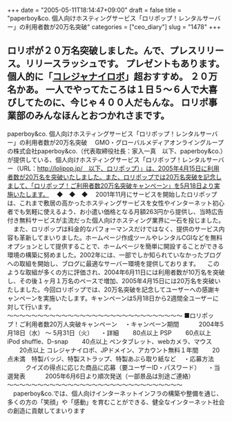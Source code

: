 +++
date = "2005-05-11T18:14:47+09:00"
draft = false
title = "paperboy&amp;co. 個人向けホスティングサービス「ロリポップ！レンタルサーバー」の利用者数が20万名突破"
categories = ["ceo_diary"]
slug = "1478"
+++

ロリポが２０万名突破しました。んで、プレスリリース。リリースラッシュです。
プレゼントもあります。個人的に「<a href="http://www.tanomi.com/shop/html/items02098.html" target="_blank">コレジャナイロボ</a>」超おすすめ。
２０万名かあ。
一人でやってたころは１日５〜６人で大喜びしてたのに、今じゃ４００人だもんな。
ロリポ事業部のみんなほんとおつかれさまです。
--
paperboy&co. 個人向けホスティングサービス「ロリポップ！レンタルサーバー」の利用者数が20万名突破
　GMO・グローバルメディアオンライングループの株式会社paperboy&co.（代表取締役社長：家入一真　以下、paperboy&co.）が提供している、個人向けホスティングサービス「ロリポップ！レンタルサーバー（URL：http://lolipop.jp/　以下、ロリポップ）」は、2005年4月15日に利用者数が20万名を突破いたしました。また、ロリポップでは20万名突破を記念しまして、「ロリポップ！ご利用者数20万名突破キャンペーン」を5月18日より実施いたします。
　◆　◆　◆
　2001年11月にサービスを開始したロリポップは、これまで敷居の高かったホスティングサービスを女性やインターネット初心者でも気軽に使えるよう、お小遣い価格となる月額263円から提供し、当時広告付き無料サービスが主流だった個人向けホスティング業界に一石を投じました。
　また、ロリポップは料金的なパフォーマンスだけではなく、提供のサービス内容も革新してまいりました。ホームページ作成ツールやレンタルCGIなどを無料オプションとして提供することで、ホームページを簡単に開設することができる環境の構築に努めました。2002年には、一部でしか知られていなかったブログへの取組を開始し、ブログに最適なサーバー環境を提供しております。
　このような取組が多くの方に評価され、2004年6月11日には利用者数が10万名を突破し、その後１ヶ月１万名のペースで増加、2005年4月15日には20万名を突破いたしました。今回ロリポップでは、20万名突破を記念してユーザーへの感謝キャンペーンを実施いたします。キャンペーンは5月18日から2週間全ユーザーに対して行います。
〜〜〜〜〜〜〜〜〜〜〜〜〜〜〜〜〜〜〜〜〜〜〜〜〜〜〜〜〜
■ロリポップ！ご利用者数20万人突破キャンペーン
　・キャンペーン期間
　　　2004年5月18日（水） 〜 5月31日（火）
　・詳細
　　80点以上 PSP
　　60点以上 iPod shuffle、D-snap
　　40点以上 ペンタブレット、webカメラ、マウス
　　20点以上 コレジャナイロボ、JPドメイン、アカウント無料１年間
　　20点未満　特製バッジ、特製ストラップ、特製あぶら取り紙など
　・応募方法
　　　クイズの得点に応じた商品に応募（要ユーザーID・パスワード）
　・当選発表
　　　2005年6月6日より順次発送（一部景品は別途ご連絡）
〜〜〜〜〜〜〜〜〜〜〜〜〜〜〜〜〜〜〜〜〜〜〜〜〜〜〜〜〜
　paperboy&co.では、個人向けインターネットインフラの構築や整備を通じ、多くの方の「笑顔」や「感動」を育むことができる、健全なインターネット社会の創造に貢献してまいります
